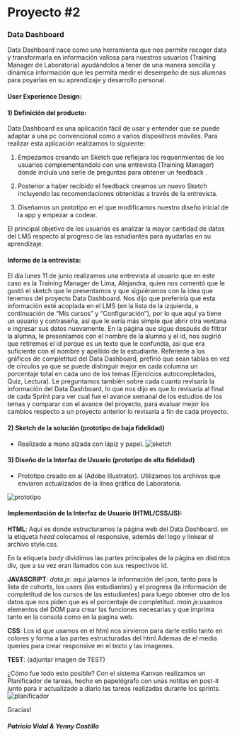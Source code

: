 # Proyecto #2  
### Data Dashboard
Data Dashboard  nace como una herramienta que nos permite recoger data y transformarla en información valiosa para nuestros usuarios (Training Manager de Laboratoria) ayudándolos a tener de una manera sencilla y dinámica información que les permita medir el desempeño de sus alumnas para poyarlas en su aprendizaje y desarrollo personal.

#### User Experience Design:

#### 1) Definición del producto:
Data Dashboard es una aplicación fácil de usar y entender que se puede adaptar a una pc convencional como a varios dispositivos móviles. Para realizar esta aplicación realizamos lo siguiente: 

1.	Empezamos creando un Sketch que reflejara los requerimientos de los usuarios complementandolo con una entrevista (Training Manager) donde incluía una serie de preguntas para obtener un feedback .

2.	Posterior a haber recibido el feedback creamos un nuevo Sketch incluyendo las recomendaciones obtenidas a través de la entrevista.

3.	Diseñamos un prototipo en el que modificamos nuestro diseño inicial de la app y empezar a codear. 

El principal objetivo de los usuarios es analizar la mayor cantidad de datos del LMS respecto al progreso de las estudiantes para ayudarlas en su aprendizaje. 



#### Informe de la entrevista:
El día lunes 11 de junio realizamos una entrevista al usuario que en este caso es la Training Manager de Lima, Alejandra, quien nos comentó que le gustó el sketch que le presentamos y que siguiéramos con la idea que tenemos del proyecto Data Dashboard.
Nos dijo que preferiría que esta información esté acoplada en el LMS (en la lista de la izquierda, a continuación de “Mis cursos” y “Configuración”), por lo que aquí ya tiene un usuario y contraseña, así que le sería más simple que abrir otra ventana e ingresar sus datos nuevamente.
En la página que sigue después de filtrar la alumna, le presentamos con el nombre de la alumna y el id, nos sugirió que retiremos el id porque es un texto que le confundía, así que era suficiente con el nombre y apellido de la estudiante.
Referente a los gráficos de completitud del Data Dashboard, prefirió que sean tablas en vez de círculos ya que se puede distinguir mejor en cada columna un porcentaje total en cada uno de los temas (Ejercicios autocompletados, Quiz, Lectura).
Le preguntamos también sobre cada cuanto revisaría la información del Data Dashboard, lo que nos dijo es que lo revisaría al final de cada Sprint para ver cual fue el avance semanal de los estudios de los temas y comparar con el avance del proyecto, para evaluar mejor los cambios respecto a un proyecto anterior lo revisaría a fin de cada proyecto.

#### 2) Sketch de la solución (prototipo de baja fidelidad)
- Realizado a mano alzada con lápiz y papel.
![sketch](https://github.com/PatriciaVidal/lim-2018-05-bc-core-pm-datadashboard/blob/ProyectoData/src/imagenes/sketch.gif?raw=true"title")

#### 3) Diseño de la Interfaz de Usuario (prototipo de alta fidelidad)
- Prototipo creado en ai (Adobe Illustrator). Utilizamos los archivos que enviaron actualizados de la línea gráfica de Laboratoria. 

![prototipo](https://github.com/PatriciaVidal/lim-2018-05-bc-core-pm-datadashboard/blob/ProyectoData/src/imagenes/prototipo.gif?raw=true"title")



#### Implementación de la Interfaz de Usuario (HTML/CSS/JS):


**HTML**: 
Aqui es donde estructuramos la página web del Data Dashboard.
en la etiqueta _head_ colocamos el responsive, además del logo y linkear el archivo style.css.

En la etiqueta _body_ dividimos las partes principales de la página en distintos div, que a su vez eran llamados con sus respectivos id.

**JAVASCRIPT**: 
_data.js_: aqui jalamos la información del json, tanto para la lista de cohorts, los users (las estudiantes) y el progress (la información de completitud de los cursos de las estudiantes) para luego obtener otro de los datos que nos piden que es el porcentaje de completitud.
_main.js_:usamos elementos del DOM para crear las funciones necesarias y que imprima tanto en la consola como en la pagina web.

**CSS**: Los id que usamos en el html nos sirvieron para darle estilo tanto en colores y forma a las partes estructuradas del html.Ademas de el media queries para crear responsive en el texto y las imagenes.

**TEST**:
(adjuntar imagen de TEST)

¿Cómo fue todo esto posible?
Con el sistema Kanvan realizamos un Planificador de tareas, hecho en papelógrafo con unas notitas en post-it junto para ir actualizado a diario las tareas realizadas durante los sprints.
![planificador](https://github.com/PatriciaVidal/lim-2018-05-bc-core-pm-datadashboard/blob/ProyectoData/src/imagenes/planificador_infinito.gif?raw=true"title")


Gracias!
##### Patricia Vidal & Yenny Castillo